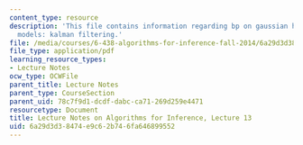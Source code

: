 ```yaml
---
content_type: resource
description: 'This file contains information regarding bp on gaussian hidden markov
  models: kalman filtering.'
file: /media/courses/6-438-algorithms-for-inference-fall-2014/6a29d3d38474e9c62b746fa646899552_MIT6_438F14_Lec13.pdf
file_type: application/pdf
learning_resource_types:
- Lecture Notes
ocw_type: OCWFile
parent_title: Lecture Notes
parent_type: CourseSection
parent_uid: 78c7f9d1-dcdf-dabc-ca71-269d259e4471
resourcetype: Document
title: Lecture Notes on Algorithms for Inference, Lecture 13
uid: 6a29d3d3-8474-e9c6-2b74-6fa646899552
---
```

